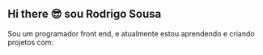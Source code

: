 ## Hi there 😎 sou Rodrigo Sousa
 Sou um programador front end, e atualmente estou aprendendo e criando projetos com:

<!--
**RodrigoSousaSDG/RodrigoSousaSDG** is a ✨ _special_ ✨ repository because its `README.md` (this file) appears on your GitHub profile.

Here are some ideas to get you started:

- 🔭 I’m currently working on ...
- 🌱 I’m currently learning ...
- 👯 I’m looking to collaborate on ...
- 🤔 I’m looking for help with ...
- 💬 Ask me about ...
- 📫 How to reach me: ...
- 😄 Pronouns: ...
- ⚡ Fun fact: ...
-->
